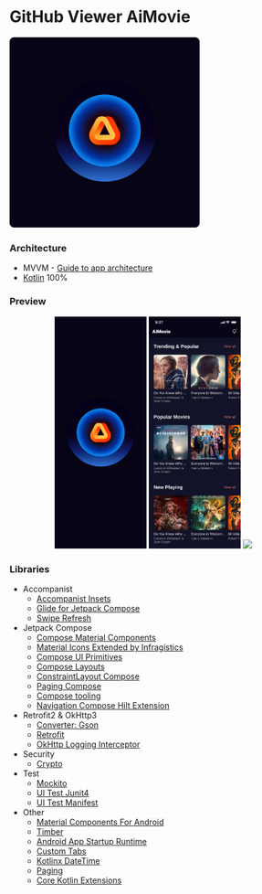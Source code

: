 GitHub Viewer AiMovie
===================

![picture](data/img_logo.png)

### Architecture

* MVVM - [Guide to app architecture](https://developer.android.com/jetpack/guide)
* [Kotlin](https://kotlinlang.org/) 100%

### Preview

<p align="center">
<img src="data/img_1.png" width="32%"/>
<img src="data/img_2.png" width="32%"/>
<img src="data/video_2022-02-24_23-53-34.gif" width="32%"/>
</p>

### Libraries

* Accompanist
  * [Accompanist Insets](https://google.github.io/accompanist/insets/)
  * [Glide for Jetpack Compose](https://google.github.io/accompanist/glide/)
  * [Swipe Refresh](https://google.github.io/accompanist/swiperefresh/)
* Jetpack Compose
  * [Compose Material Components](https://mvnrepository.com/artifact/androidx.compose.material/material)
  * [Material Icons Extended by Infragistics](https://github.com/IgniteUI/material-icons-extended)
  * [Compose UI Primitives](https://developer.android.com/jetpack/androidx/releases/compose-ui)
  * [Compose Layouts](https://mvnrepository.com/artifact/androidx.compose.foundation/foundation-layout)
  * [ConstraintLayout Compose](https://developer.android.com/jetpack/androidx/releases/constraintlayout)
  * [Paging Compose](https://developer.android.com/jetpack/androidx/releases/paging)
  * [Compose tooling](https://developer.android.com/jetpack/compose/tooling)
  * [Navigation Compose Hilt Extension](https://mvnrepository.com/artifact/androidx.hilt/hilt-navigation-compose)
* Retrofit2 & OkHttp3
  * [Converter: Gson](https://mvnrepository.com/artifact/com.squareup.retrofit2/converter-gson)
  * [Retrofit](https://mvnrepository.com/artifact/com.squareup.retrofit2/retrofit)
  * [OkHttp Logging Interceptor](https://mvnrepository.com/artifact/com.squareup.okhttp3/logging-interceptor)
* Security
  * [Crypto](https://developer.android.com/jetpack/androidx/releases/security)
* Test
  * [Mockito](https://github.com/mockito/mockito)
  * [UI Test Junit4](https://developer.android.com/jetpack/compose/testing#setup)
  * [UI Test Manifest](https://developer.android.com/jetpack/compose/testing#setup)
* Other
  * [Material Components For Android](https://mvnrepository.com/artifact/com.google.android.material/material)
  * [Timber](https://mvnrepository.com/artifact/com.jakewharton.timber/timber)
  * [Android App Startup Runtime](https://mvnrepository.com/artifact/androidx.startup/startup-runtime)
  * [Custom Tabs]( https://developer.chrome.com/docs/android/custom-tabs/overview/)
  * [Kotlinx DateTime](https://github.com/Kotlin/kotlinx-datetime)
  * [Paging](https://developer.android.com/jetpack/androidx/releases/paging)
  * [Core Kotlin Extensions](https://developer.android.com/kotlin/ktx#core)
